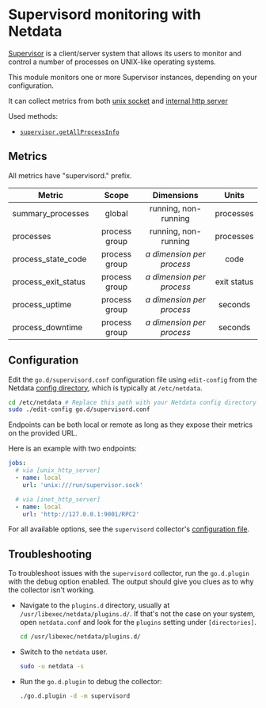 <!--
title: "Supervisord monitoring with Netdata"
description: "Monitor the processes running by Supervisor with zero configuration, per-second metric granularity, and interactive visualizations."
custom_edit_url: "https://github.com/netdata/go.d.plugin/edit/master/modules/supervisord/README.md"
sidebar_label: "Supervisord"
learn_status: "Published"
learn_topic_type: "References"
learn_rel_path: "Integrations/Monitor/Virtualized environments/Virtualize hosts"
-->

# Supervisord monitoring with Netdata

[Supervisor](http://supervisord.org/) is a client/server system that allows its users to monitor and control a number of
processes on UNIX-like operating systems.

This module monitors one or more Supervisor instances, depending on your configuration.

It can collect metrics from
both [unix socket](http://supervisord.org/configuration.html?highlight=unix_http_server#unix-http-server-section-values)
and [internal http server](http://supervisord.org/configuration.html?highlight=unix_http_server#inet-http-server-section-settings)

Used methods:

- [`supervisor.getAllProcessInfo`](http://supervisord.org/api.html#supervisor.rpcinterface.SupervisorNamespaceRPCInterface.getAllProcessInfo)

## Metrics

All metrics have "supervisord." prefix.

| Metric              |     Scope     |           Dimensions           |    Units    |
|---------------------|:-------------:|:------------------------------:|:-----------:|
| summary_processes   |    global     |      running, non-running      |  processes  |
| processes           | process group |      running, non-running      |  processes  |
| process_state_code  | process group | <i>a dimension per process</i> |    code     |
| process_exit_status | process group | <i>a dimension per process</i> | exit status |
| process_uptime      | process group | <i>a dimension per process</i> |   seconds   |
| process_downtime    | process group | <i>a dimension per process</i> |   seconds   |

## Configuration

Edit the `go.d/supervisord.conf` configuration file using `edit-config` from the
Netdata [config directory](https://learn.netdata.cloud/docs/configure/nodes), which is typically at `/etc/netdata`.

```bash
cd /etc/netdata # Replace this path with your Netdata config directory
sudo ./edit-config go.d/supervisord.conf
```

Endpoints can be both local or remote as long as they expose their metrics on the provided URL.

Here is an example with two endpoints:

```yaml
jobs:
  # via [unix_http_server]
  - name: local
    url: 'unix:///run/supervisor.sock'

  # via [inet_http_server]
  - name: local
    url: 'http://127.0.0.1:9001/RPC2'
```

For all available options, see the `supervisord`
collector's [configuration file](https://github.com/netdata/go.d.plugin/blob/master/config/go.d/supervisord.conf).

## Troubleshooting

To troubleshoot issues with the `supervisord` collector, run the `go.d.plugin` with the debug option enabled. The output
should give you clues as to why the collector isn't working.

- Navigate to the `plugins.d` directory, usually at `/usr/libexec/netdata/plugins.d/`. If that's not the case on
  your system, open `netdata.conf` and look for the `plugins` setting under `[directories]`.

  ```bash
  cd /usr/libexec/netdata/plugins.d/
  ```

- Switch to the `netdata` user.

  ```bash
  sudo -u netdata -s
  ```

- Run the `go.d.plugin` to debug the collector:

  ```bash
  ./go.d.plugin -d -m supervisord
  ```
